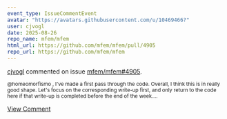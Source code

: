 ```yaml
---
event_type: IssueCommentEvent
avatar: "https://avatars.githubusercontent.com/u/10469466?"
user: cjvogl
date: 2025-08-26
repo_name: mfem/mfem
html_url: https://github.com/mfem/mfem/pull/4905
repo_url: https://github.com/mfem/mfem
---
```


<a href='https://github.com/cjvogl' target='_blank'>cjvogl</a> commented on issue <a href='https://github.com/mfem/mfem/pull/4905' target='_blank'>mfem/mfem#4905</a>.

<small>@homeomorfismo , I've made a first pass through the code.  Overall, I think this is in really good shape.  Let's focus on the corresponding write-up first, and only return to the code here if that write-up is completed before the end of the week....</small>

<a href='https://github.com/mfem/mfem/pull/4905' target='_blank'>View Comment</a>